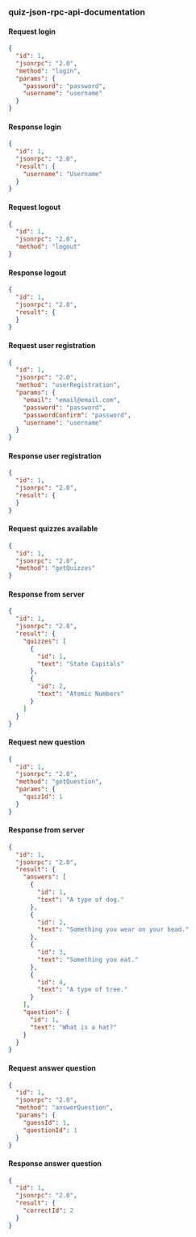 ### quiz-json-rpc-api-documentation

#### Request login

```json
{
  "id": 1,
  "jsonrpc": "2.0",
  "method": "login",
  "params": {
    "password": "password",
    "username": "username"
  }
}
```

#### Response login

```json
{
  "id": 1,
  "jsonrpc": "2.0",
  "result": {
    "username": "Username"
  }
}
```

#### Request logout

```json
{
  "id": 1,
  "jsonrpc": "2.0",
  "method": "logout"
}
```

#### Response logout

```json
{
  "id": 1,
  "jsonrpc": "2.0",
  "result": {
  }
}
```

#### Request user registration

```json
{
  "id": 1,
  "jsonrpc": "2.0",
  "method": "userRegistration",
  "params": {
    "email": "email@email.com",
    "password": "password",
    "passwordConfirm": "password",
    "username": "username"
  }
}
```

#### Response user registration

```json
{
  "id": 1,
  "jsonrpc": "2.0",
  "result": {
  }
}
```

#### Request quizzes available

```json
{
  "id": 1,
  "jsonrpc": "2.0",
  "method": "getQuizzes"
}
```

#### Response from server

```json
{
  "id": 1,
  "jsonrpc": "2.0",
  "result": {
    "quizzes": [
      {
        "id": 1,
        "text": "State Capitals"
      },
      {
        "id": 2,
        "text": "Atomic Numbers"
      }
    ]
  }
}
```

#### Request new question

```json
{
  "id": 1,
  "jsonrpc": "2.0",
  "method": "getQuestion",
  "params": {
    "quizId": 1
  }
}
```

#### Response from server

```json
{
  "id": 1,
  "jsonrpc": "2.0",
  "result": {
    "answers": [
      {
        "id": 1,
        "text": "A type of dog."
      },
      {
        "id": 2,
        "text": "Something you wear on your head."
      },
      {
        "id": 3,
        "text": "Something you eat."
      },
      {
        "id": 4,
        "text": "A type of tree."
      }
    ],
    "question": {
      "id": 1,
      "text": "What is a hat?"
    }
  }
}
```

#### Request answer question

```json
{
  "id": 1,
  "jsonrpc": "2.0",
  "method": "answerQuestion",
  "params": {
    "guessId": 1,
    "questionId": 1
  }
}
```

#### Response answer question

```json
{
  "id": 1,
  "jsonrpc": "2.0",
  "result": {
    "correctId": 2
  }
}
```
